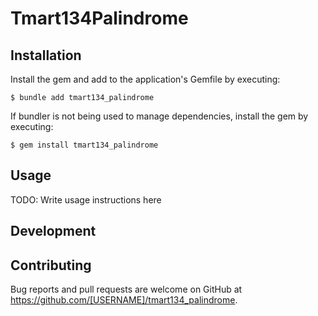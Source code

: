 # Tmart134Palindrome


## Installation

Install the gem and add to the application's Gemfile by executing:

    $ bundle add tmart134_palindrome

If bundler is not being used to manage dependencies, install the gem by executing:

    $ gem install tmart134_palindrome

## Usage

TODO: Write usage instructions here

## Development

## Contributing

Bug reports and pull requests are welcome on GitHub at https://github.com/[USERNAME]/tmart134_palindrome.
